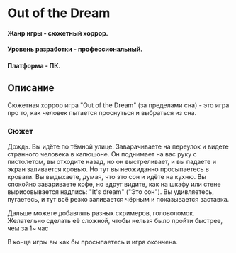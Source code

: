 # Out of the Dream

#### Жанр игры - сюжетный хоррор.

#### Уровень разработки - профессиональный.

#### Платформа - ПК.

## Описание

Сюжетная хоррор игра "Out of the Dream" (за пределами сна) - это игра про то, как человек пытается проснуться и выбраться из сна.
### Сюжет
Дождь. Вы идёте по тёмной улице. Заварачиваете на переулок и видете странного человека в капюшоне. Он поднимает на вас руку с пистолетом, вы отходите назад, но он выстреливает, и вы падаете и экран заливается кровью.
Но тут вы неожиданно просыпаетесь в кровати. Вы выдыхаете, думая, что это сон и идёте на кухню. Вы спокойно завариваете кофе, но вдруг видите, как на шкафу или стене вырисовывается надпись: "It's dream" ("Это сон"). Вы удивляетесь, пугаетесь, и тут всё резко заливается чёрным и показывается заставка.

Дальше можете добавлять разных скримеров, головоломок. Желательно сделать её сложной, чтобы нельзя было пройти быстрее, чем за 1~ час

В конце игры вы как бы просыпаетесь и игра окончена.
